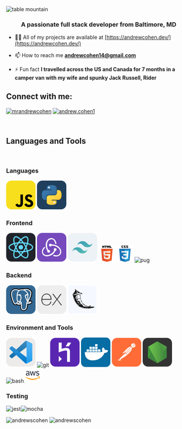 <img src="https://user-images.githubusercontent.com/67562159/113805548-b374d400-972e-11eb-8873-c272b6f8906b.png" alt="table mountain"/>
<h3 align="center">A passionate full stack developer from Baltimore, MD</h3>

- 👨‍💻 All of my projects are available at [https://andrewcohen.dev/](https://andrewcohen.dev/)

- 📫 How to reach me **andrewcohen14@gmail.com**

- ⚡ Fun fact **I travelled across the US and Canada for 7 months in a camper van with my wife and spunky Jack Russell, Rider**

<h2 align="left">Connect with me:</h2>
<p align="left">
<a href="https://linkedin.com/in/mrandrewcohen" target="blank"><img align="center" src="https://cdn.jsdelivr.net/npm/simple-icons@3.0.1/icons/linkedin.svg" alt="mrandrewcohen" height="30" width="40" /></a>
<a href="https://fb.com/andrew.cohen1" target="blank"><img align="center" src="https://cdn.jsdelivr.net/npm/simple-icons@3.0.1/icons/facebook.svg" alt="andrew.cohen1" height="30" width="40" /></a>
</p>
</br>
<h2 align="left">Languages and Tools</h2>
</br>

### Languages
![javascript](static/javascript.svg)
![python](static/python.svg)

### Frontend

![react](static/react.svg)
![redux](static/redux.svg)
![tailwindcss](static/tailwindcss.svg)
<img src="https://raw.githubusercontent.com/devicons/devicon/master/icons/html5/html5-original-wordmark.svg" alt="html5" width="45" height="45"/>
<img src="https://raw.githubusercontent.com/devicons/devicon/master/icons/css3/css3-original-wordmark.svg" alt="css3" width="45" height="45"/>
<img src="https://cdn.worldvectorlogo.com/logos/pug.svg" alt="pug" width="40" height="40"/>

### Backend

![postgresql](static/postgresql.svg)
![expressjs](static/expressjs.svg)
![flask](static/flask.svg)

### Environment and Tools 

![vscode](static/vscode.svg)
<img src="https://www.vectorlogo.zone/logos/git-scm/git-scm-icon.svg" alt="git" width="40" height="40"/>
![heroku](static/heroku.svg)
![docker](static/docker.svg)
![postman](static/postman.svg)
![nodejs](static/nodejs.svg)
<img src="https://www.vectorlogo.zone/logos/gnu_bash/gnu_bash-icon.svg" alt="bash" width="40" height="40"/>
<img src="https://raw.githubusercontent.com/devicons/devicon/master/icons/amazonwebservices/amazonwebservices-original-wordmark.svg" alt="aws" width="40" height="40"/>

### Testing

<img src="https://www.vectorlogo.zone/logos/jestjsio/jestjsio-icon.svg" alt="jest" width="40" height="40"/><img src="https://www.vectorlogo.zone/logos/mochajs/mochajs-icon.svg" alt="mocha" width="40" height="40"/>

<p>
  <img src="https://github-readme-stats.vercel.app/api?username=andrewscohen&show_icons=true&locale=en" max-width="100%" height="175" alt="andrewscohen" />
  <img src="https://github-readme-stats.vercel.app/api/top-langs?username=andrewscohen&show_icons=true&locale=en&layout=compact" max-width="100%" height="175" alt="andrewscohen" />
</p>
